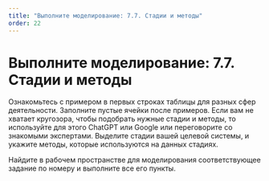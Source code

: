 ```yaml
---
title: "Выполните моделирование: 7.7. Стадии и методы"
order: 22
---
```


# Выполните моделирование: 7.7. Стадии и методы

Ознакомьтесь с примером в первых строках таблицы для разных сфер деятельности. Заполните пустые ячейки после примеров. Если вам не хватает кругозора, чтобы подобрать нужные стадии и методы, то используйте для этого ChatGPT или Google или переговорите со знакомыми экспертами. Выделите стадии вашей целевой системы, и укажите методы, которые используются на данных стадиях.

Найдите в рабочем пространстве для моделирования соответствующее задание по номеру и выполните все его пункты.